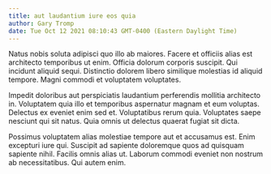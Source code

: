 ```yaml
---
title: aut laudantium iure eos quia
author: Gary Tromp
date: Tue Oct 12 2021 08:10:43 GMT-0400 (Eastern Daylight Time)
---
```

Natus nobis soluta adipisci quo illo ab maiores. Facere et officiis alias est architecto temporibus ut enim. Officia dolorum corporis suscipit. Qui incidunt aliquid sequi. Distinctio dolorem libero similique molestias id aliquid tempore. Magni commodi et voluptatem voluptates.

 Impedit doloribus aut perspiciatis laudantium perferendis mollitia architecto in. Voluptatem quia illo et temporibus aspernatur magnam et eum voluptas. Delectus ex eveniet enim sed et. Voluptatibus rerum quia. Voluptates saepe nesciunt qui sit natus. Quia omnis ut delectus quaerat fugiat sit dicta.

 Possimus voluptatem alias molestiae tempore aut et accusamus est. Enim excepturi iure qui. Suscipit ad sapiente doloremque quos ad quisquam sapiente nihil. Facilis omnis alias ut. Laborum commodi eveniet non nostrum ab necessitatibus. Qui autem enim.